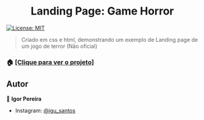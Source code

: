 
<h1 align="center">Landing Page: Game Horror</h1>
<p>
  <a href="#" target="_blank">
    <img alt="License: MIT" src="https://img.shields.io/badge/License-MIT-yellow.svg" />
  </a>
</p>

> Criado em css e html, demonstrando um exemplo de Landing page de um jogo de terror (Não oficial)

### 🏠 <a href="https://igusantos.github.io/GameHorrer-LandingPage/" target="_blank"> [Clique para ver o projeto] </a>

## Autor

👤 **Igor Pereira**

* Instagram: [@igu_santos](https://www.instagram.com/igu_santos/)


